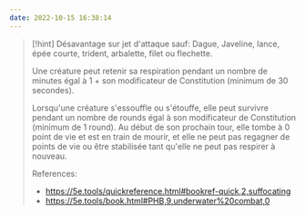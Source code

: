 ```yaml
---
date: 2022-10-15 16:38:14
---
```


> [!hint]
> Désavantage sur jet d'attaque sauf: Dague, Javeline, lance, épée courte, trident, arbalette, filet ou flechette.
> 
> Une créature peut retenir sa respiration pendant un nombre de minutes égal à 1 + son modificateur de Constitution (minimum de 30 secondes).
>
> Lorsqu'une créature s'essouffle ou s'étouffe, elle peut survivre pendant un nombre de rounds égal à son modificateur de Constitution (minimum de 1 round). Au début de son prochain tour, elle tombe à 0 point de vie et est en train de mourir, et elle ne peut pas regagner de points de vie ou être stabilisée tant qu'elle ne peut pas respirer à nouveau.
> 
> References:
> - https://5e.tools/quickreference.html#bookref-quick,2,suffocating
> -  https://5e.tools/book.html#PHB,9,underwater%20combat,0








